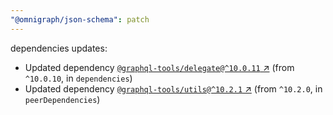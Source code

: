 ```yaml
---
"@omnigraph/json-schema": patch
---
```

dependencies updates:
  - Updated dependency [`@graphql-tools/delegate@^10.0.11` ↗︎](https://www.npmjs.com/package/@graphql-tools/delegate/v/10.0.11) (from `^10.0.10`, in `dependencies`)
  - Updated dependency [`@graphql-tools/utils@^10.2.1` ↗︎](https://www.npmjs.com/package/@graphql-tools/utils/v/10.2.1) (from `^10.2.0`, in `peerDependencies`)
